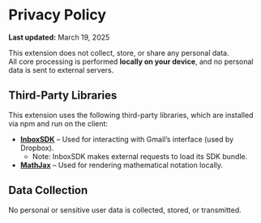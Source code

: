 # Privacy Policy
**Last updated:** March 19, 2025  

This extension does not collect, store, or share any personal data.  
All core processing is performed **locally on your device**, and no personal data is sent to external servers.  

## Third-Party Libraries  
This extension uses the following third-party libraries, which are installed via npm and run on the client:
- [**InboxSDK**](https://www.inboxsdk.com/) – Used for interacting with Gmail’s interface (used by Dropbox).  
  - Note: InboxSDK makes external requests to load its SDK bundle.  
- [**MathJax**](https://www.mathjax.org/) – Used for rendering mathematical notation locally.  

## Data Collection  
No personal or sensitive user data is collected, stored, or transmitted.  

